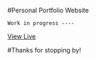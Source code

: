 
#Personal Portfolio Website
```
Work in progress ----
```
[View Live](http://www.isaac.tech)


#Thanks for stopping by!
